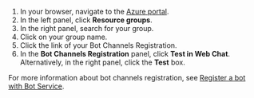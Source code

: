 1. In your browser, navigate to the [Azure portal](https://ms.portal.azure.com).
2. In the left panel, click **Resource groups**.
3. In the right panel, search for your group.
4. Click on your group name.
5. Click the link of your Bot Channels Registration.
6. In the **Bot Channels Registration** panel, click **Test in Web Chat**.
Alternatively, in the right panel, click the **Test** box.

For more information about bot channels registration, see [Register a bot with Bot Service](../../bot-service-quickstart-registration.md).
